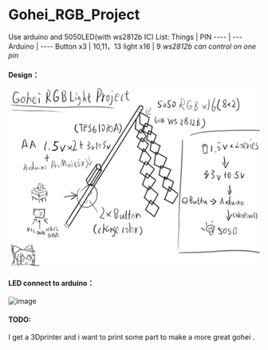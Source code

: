# Gohei_RGB_Project
  Use arduino and 5050LED(with ws2812b IC)
  List:
Things | PIN
---- | ---
Arduino | ----
Button x3 |  10,11，13
light x16 |  9
*ws2812b can control on one pin* 
####   Design：
![image](https://github.com/minamion/Gohei_RGB_Project/blob/master/Image/Gohei.png)
####   LED connect to arduino：
![image](http://github.com/minamion/Gohei_RGB_Project/blob/master/Image/PCB.jpg)

#### TODO:
I get a 3Dprinter and i want to print some part to make a more great gohei .